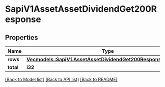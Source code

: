 # SapiV1AssetAssetDividendGet200Response

## Properties

Name | Type | Description | Notes
------------ | ------------- | ------------- | -------------
**rows** | [**Vec<models::SapiV1AssetAssetDividendGet200ResponseRowsInner>**](_sapi_v1_asset_assetDividend_get_200_response_rows_inner.md) |  | 
**total** | **i32** |  | 

[[Back to Model list]](../README.md#documentation-for-models) [[Back to API list]](../README.md#documentation-for-api-endpoints) [[Back to README]](../README.md)


